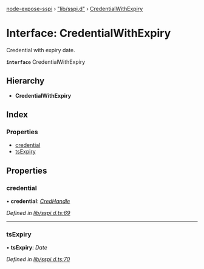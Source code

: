 [node-expose-sspi](../README.md) › ["lib/sspi.d"](../modules/_lib_sspi_d_.md) › [CredentialWithExpiry](_lib_sspi_d_.credentialwithexpiry.md)

# Interface: CredentialWithExpiry

Credential with expiry date.

**`interface`** CredentialWithExpiry

## Hierarchy

* **CredentialWithExpiry**

## Index

### Properties

* [credential](_lib_sspi_d_.credentialwithexpiry.md#credential)
* [tsExpiry](_lib_sspi_d_.credentialwithexpiry.md#tsexpiry)

## Properties

###  credential

• **credential**: *[CredHandle](_lib_sspi_d_.credhandle.md)*

*Defined in [lib/sspi.d.ts:69](https://github.com/jlguenego/node-expose-sspi/blob/d279f70/lib/sspi.d.ts#L69)*

___

###  tsExpiry

• **tsExpiry**: *Date*

*Defined in [lib/sspi.d.ts:70](https://github.com/jlguenego/node-expose-sspi/blob/d279f70/lib/sspi.d.ts#L70)*
